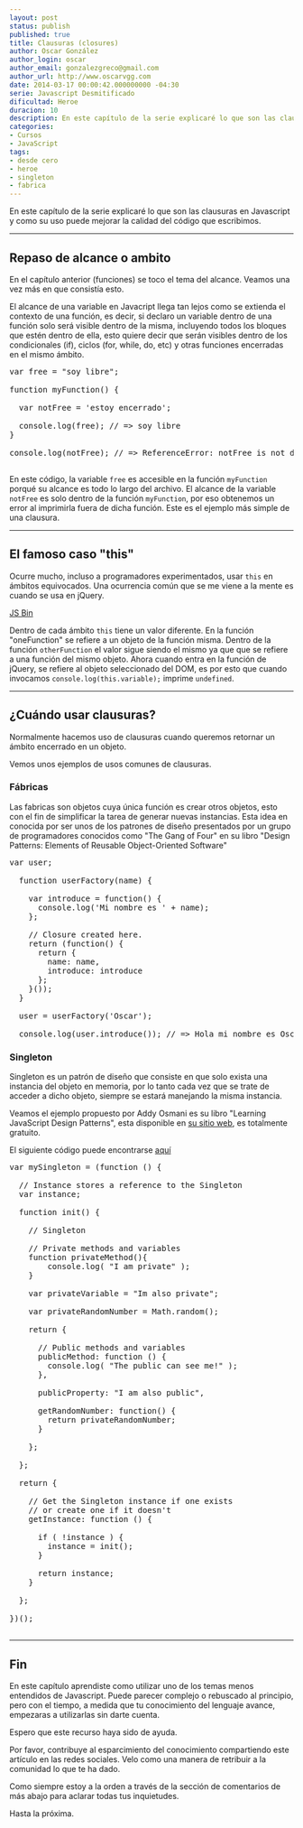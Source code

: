 ```yaml
---
layout: post
status: publish
published: true
title: Clausuras (closures)
author: Oscar González
author_login: oscar
author_email: gonzalezgreco@gmail.com
author_url: http://www.oscarvgg.com
date: 2014-03-17 00:00:42.000000000 -04:30
serie: Javascript Desmitificado
dificultad: Heroe
duracion: 10
description: En este capítulo de la serie explicaré lo que son las clausuras en Javascript y como su uso puede mejorar la calidad del código que escribimos
categories:
- Cursos
- JavaScript
tags:
- desde cero
- heroe
- singleton
- fabrica
---
```

<p>En este capítulo de la serie explicaré lo que son las clausuras en Javascript y como su uso puede mejorar la calidad del código que escribimos.</p>

<hr />

<h2>Repaso de alcance o ambito</h2>

<p>En el capítulo anterior (funciones) se toco el tema del alcance. Veamos una vez más en que consistía esto.</p>

<p>El alcance de una variable en Javacript llega tan lejos como se extienda el contexto de una función, es decir, si declaro un variable dentro de una función solo será visible dentro de la misma, incluyendo todos los bloques que estén dentro de ella, esto quiere decir que serán visibles dentro de los condicionales (if), ciclos (for, while, do, etc) y otras funciones encerradas en el mismo ámbito.</p>

<pre lang="javascript">var free = "soy libre";

function myFunction() {

  var notFree = 'estoy encerrado';

  console.log(free); // => soy libre
}

console.log(notFree); // => ReferenceError: notFree is not defined

</pre>

<p>En este código, la variable <code>free</code> es accesible en la función <code>myFunction</code> porqué su alcance es todo lo largo del archivo. El alcance de la variable <code>notFree</code> es solo dentro de la función <code>myFunction</code>, por eso obtenemos un error al imprimirla fuera de dicha función. Este es el ejemplo más simple de una clausura.</p>

<hr />

<h2>El famoso caso "this"</h2>

<p>Ocurre mucho, incluso a programadores experimentados, usar <code>this</code> en ámbitos equivocados. Una ocurrencia común que se me viene a la mente es cuando se usa en jQuery.</p>

<p><a class="jsbin-embed" href="http://jsbin.com/gumuj/4/embed?html,js,console">JS Bin</a><script src="http://static.jsbin.com/js/embed.js"></script></p>

<p>Dentro de cada ámbito <code>this</code> tiene un valor diferente. En la función "oneFunction" se refiere a un objeto de la función misma. Dentro de la función <code>otherFunction</code> el valor sigue siendo el mismo ya que que se refiere a una función del mismo objeto. Ahora cuando entra en la función de jQuery, se refiere al objeto seleccionado del DOM, es por esto que cuando invocamos <code>console.log(this.variable);</code> imprime <code>undefined</code>.</p>

<hr />

<h2>¿Cuándo usar clausuras?</h2>

<p>Normalmente hacemos uso de clausuras cuando queremos retornar un ámbito encerrado en un objeto.</p>

<p>Vemos unos ejemplos de usos comunes de clausuras.</p>

<h3>Fábricas</h3>

<p>Las fabricas son objetos cuya única función es crear otros objetos, esto con el fin de simplificar la tarea de generar nuevas instancias. Esta idea en conocida por ser unos de los patrones de diseño presentados por un grupo de programadores conocidos como "The Gang of Four" en su libro "Design Patterns: Elements of Reusable Object-Oriented Software"</p>

<pre lang="javascript">var user;

  function userFactory(name) {

    var introduce = function() {
      console.log('Mi nombre es ' + name);
    };

    // Closure created here.
    return (function() {
      return {
        name: name,
        introduce: introduce
      };
    }());
  }

  user = userFactory('Oscar');

  console.log(user.introduce()); // => Hola mi nombre es Oscar
</pre>

<h3>Singleton</h3>

<p>Singleton es un patrón de diseño que consiste en que solo exista una instancia del objeto en memoria, por lo tanto cada vez que se trate de acceder a dicho objeto, siempre se estará manejando la misma instancia.</p>

<p>Veamos el ejemplo propuesto por Addy Osmani es su libro "Learning JavaScript Design Patterns", esta disponible en <a href="http://www.addyosmani.com/resources/essentialjsdesignpatterns/book/">su sitio web</a>, es totalmente gratuito.</p>

<p>El siguiente código puede encontrarse <a href="http://www.addyosmani.com/resources/essentialjsdesignpatterns/book/#singletonpatternjavascrip">aquí</a></p>

<pre lang="javascript">var mySingleton = (function () {

  // Instance stores a reference to the Singleton
  var instance;

  function init() {

    // Singleton

    // Private methods and variables
    function privateMethod(){
        console.log( "I am private" );
    }

    var privateVariable = "Im also private";

    var privateRandomNumber = Math.random();

    return {

      // Public methods and variables
      publicMethod: function () {
        console.log( "The public can see me!" );
      },

      publicProperty: "I am also public",

      getRandomNumber: function() {
        return privateRandomNumber;
      }

    };

  };

  return {

    // Get the Singleton instance if one exists
    // or create one if it doesn't
    getInstance: function () {

      if ( !instance ) {
        instance = init();
      }

      return instance;
    }

  };

})();

</pre>

<hr />

<h2>Fin</h2>

<p>En este capítulo aprendiste como utilizar uno de los temas menos entendidos de Javascript. Puede parecer complejo o rebuscado al principio, pero con el tiempo, a medida que tu conocimiento del lenguaje avance, empezaras a utilizarlas sin darte cuenta.</p>

<p>Espero que este recurso haya sido de ayuda.</p>

<p>Por favor, contribuye al esparcimiento del conocimiento compartiendo este artículo en las redes sociales. Velo como una manera de retribuir a la comunidad lo que te ha dado.</p>

<p>Como siempre estoy a la orden a través de la sección de comentarios de más abajo para aclarar todas tus inquietudes.</p>

<p>Hasta la próxima.</p>
